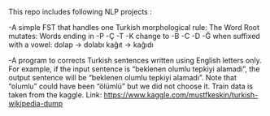This repo includes following NLP projects :

-A simple FST that handles one Turkish morphological rule:
The Word Root mutates:
Words ending in -P -Ç -T -K change to -B -C -D -Ğ when suffixed with a vowel:
dolap → dolabı
kağıt → kağıdı

-A program to corrects Turkish sentences written using English letters only. For example, if the input sentence is “beklenen olumlu tepkiyi alamadi”, the output sentence will be “beklenen olumlu tepkiyi alamadı”. Note that “olumlu” could have been “ölümlü” but we did not choose it. Train data  is taken from the kaggle. Link: https://www.kaggle.com/mustfkeskin/turkish-wikipedia-dump
